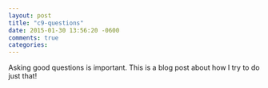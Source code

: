 ```yaml
---
layout: post
title: "c9-questions"
date: 2015-01-30 13:56:20 -0600
comments: true
categories: 
---
```

Asking good questions is important.  This is a blog post about how I try to do just that!

<!--more-->